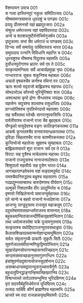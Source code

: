 वैशम्पायन उवाच	001  
स गत्वा हास्तिनपुरं नकुलः समितिञ्जयः	001a  
भीष्ममामन्त्रयामास धृतराष्ट्रं च पाण्डवः	001c  
प्रययुः प्रीतमनसो यज्ञं ब्रह्मपुरःसराः	002a  
संश्रुत्य धर्मराजस्य यज्ञं यज्ञविदस्तदा	002c  
अन्ये च शतशस्तुष्टैर्मनोभिर्मनुजर्षभ	003a  
द्रष्टुकामाः सभां चैव धर्मराजं च पाण्डवम्	003c  
दिग्भ्यः सर्वे समापेतुः पार्थिवास्तत्र भारत	004a  
समुपादाय रत्नानि विविधानि महान्ति च	004c  
धृतराष्ट्रश्च भीष्मश्च विदुरश्च महामतिः	005a  
दुर्योधनपुरोगाश्च भ्रातरः सर्व एव ते	005c  
सत्कृत्यामन्त्रिताः सर्वे आचार्यप्रमुखा नृपाः	006a  
गान्धारराजः सुबलः शकुनिश्च महाबलः	006c  
अचलो वृषकश्चैव कर्णश्च रथिनां वरः	007a  
ऋतः शल्यो मद्रराजो बाह्लिकश्च महारथः	007c  
सोमदत्तोऽथ कौरव्यो भूरिर्भूरिश्रवाः शलः	008a  
अश्वत्थामा कृपो द्रोणः सैन्धवश्च जयद्रथः	008c  
यज्ञसेनः सपुत्रश्च शाल्वश्च वसुधाधिपः	009a  
प्राग्ज्योतिषश्च नृपतिर्भगदत्तो महायशाः	009c  
सह सर्वैस्तथा म्लेच्छैः सागरानूपवासिभिः	010a  
पार्वतीयाश्च राजानो राजा चैव बृहद्बलः	010c  
पौण्ड्रको वासुदेवश्च वङ्गः कालिङ्गकस्तथा	011a  
आकर्षः कुन्तलश्चैव वानवास्यान्ध्रकास्तथा	011c  
द्रविडाः सिंहलाश्चैव राजा काश्मीरकस्तथा	012a  
कुन्तिभोजो महातेजाः सुह्मश्च सुमहाबलः	012c  
बाह्लिकाश्चापरे शूरा राजानः सर्व एव ते	013a  
विराटः सह पुत्रैश्च माचेल्लश्च महारथः	013c  
राजानो राजपुत्राश्च नानाजनपदेश्वराः	013e  
शिशुपालो महावीर्यः सह पुत्रेण भारत	014a  
आगच्छत्पाण्डवेयस्य यज्ञं सङ्ग्रामदुर्मदः	014c  
रामश्चैवानिरुद्धश्च बभ्रुश्च सहसारणः	015a  
गदप्रद्युम्नसाम्बाश्च चारुदेष्णश्च वीर्यवान्	015c  
उल्मुको निशठश्चैव वीरः प्राद्युम्निरेव च	016a  
वृष्णयो निखिलेनान्ये समाजग्मुर्महारथाः	016c  
एते चान्ये च बहवो राजानो मध्यदेशजाः	017a  
आजग्मुः पाण्डुपुत्रस्य राजसूयं महाक्रतुम्	017c  
ददुस्तेषामावसथान्धर्मराजस्य शासनात्	018a  
बहुकक्ष्यान्वितान्राजन्दीर्घिकावृक्षशोभितान्	018c  
तथा धर्मात्मजस्तेषां चक्रे पूजामनुत्तमाम्	019a  
सत्कृताश्च यथोद्दिष्टाञ्जग्मुरावसथान्नृपाः	019c  
कैलासशिखरप्रख्यान्मनोज्ञान्द्रव्यभूषितान्	020a  
सर्वतः संवृतानुच्चैः प्राकारैः सुकृतैः सितैः	020c  
सुवर्णजालसंवीतान्मणिकुट्टिमशोभितान्	021a  
सुखारोहणसोपानान्महासनपरिच्छदान्	021c  
स्रग्दामसमवच्छन्नानुत्तमागुरुगन्धिनः	022a  
हंसांशुवर्णसदृशानायोजनसुदर्शनान्	022c  
असम्बाधान्समद्वारान्युतानुच्चावचैर्गुणैः	023a  
बहुधातुपिनद्धाङ्गान्हिमवच्छिखरानिव	023c  
विश्रान्तास्ते ततोऽपश्यन्भूमिपा भूरिदक्षिणम्	024a  
वृतं सदस्यैर्बहुभिर्धर्मराजं युधिष्ठिरम्	024c  
तत्सदः पार्थिवैः कीर्णं ब्राह्मणैश्च महात्मभिः	025a  
भ्राजते स्म तदा राजन्नाकपृष्ठमिवामरैः	025c  
